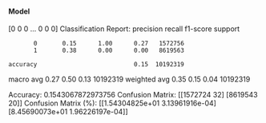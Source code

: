 #### Model
[0 0 0 ... 0 0 0]
Classification Report:
              precision    recall  f1-score   support

           0       0.15      1.00      0.27   1572756
           1       0.38      0.00      0.00   8619563

    accuracy                           0.15  10192319
   macro avg       0.27      0.50      0.13  10192319
weighted avg       0.35      0.15      0.04  10192319

Accuracy: 0.1543067872973756
Confusion Matrix:
[[1572724      32]
 [8619543      20]]
Confusion Matrix (%):
[[1.54304825e+01 3.13961916e-04]
 [8.45690073e+01 1.96226197e-04]]
